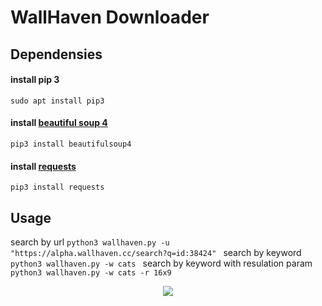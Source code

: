 # WallHaven Downloader
## Dependensies

#### install pip 3
```sudo apt install pip3```
#### install [beautiful soup 4](https://www.crummy.com/software/BeautifulSoup/bs4/doc/#quick-start) <br>
```pip3 install beautifulsoup4```
#### install [requests](https://pypi.org/project/requests/) <br>
```pip3 install requests```

## Usage

search by url
```python3 wallhaven.py -u "https://alpha.wallhaven.cc/search?q=id:38424" ```
search by keyword
```python3 wallhaven.py -w cats ```
search by keyword with resulation param
```python3 wallhaven.py -w cats -r 16x9 ```

<p align="center">
  <img src='https://cheat.sh/files/demo-curl.gif'/>
</p>
